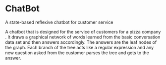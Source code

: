 # ChatBot
A state-based reflexive chatbot for customer service

A chatbot that is designed for the service of customers for a pizza company .
It draws a graphical network of words learned from the basic conversation data set and then answers accordingly.
The answers are the leaf nodes of the graph.
Each branch of the tree acts like a regular expression and any new question asked from the customer parses the tree and gets to the answer.

